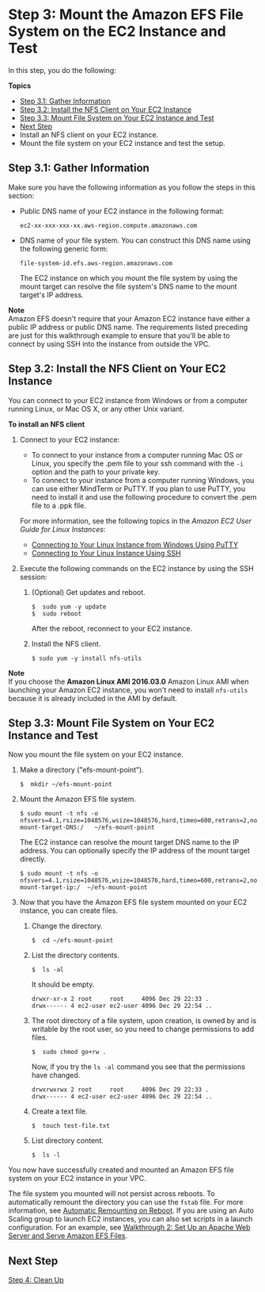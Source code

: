 # Step 3: Mount the Amazon EFS File System on the EC2 Instance and Test<a name="wt1-test"></a>

In this step, you do the following:

**Topics**
+ [Step 3\.1: Gather Information](#wt1-connect-test-gather-info)
+ [Step 3\.2: Install the NFS Client on Your EC2 Instance](#wt1-connect-install-nfs-client)
+ [Step 3\.3: Mount File System on Your EC2 Instance and Test](#wt1-mount-fs-and-test)
+ [Next Step](#step3-next-step)
+ Install an NFS client on your EC2 instance\. 
+ Mount the file system on your EC2 instance and test the setup\.

## Step 3\.1: Gather Information<a name="wt1-connect-test-gather-info"></a>

Make sure you have the following information as you follow the steps in this section:
+ Public DNS name of your EC2 instance in the following format: 

  ```
  ec2-xx-xxx-xxx-xx.aws-region.compute.amazonaws.com 
  ```
+ DNS name of your file system\. You can construct this DNS name using the following generic form:

  ```
  file-system-id.efs.aws-region.amazonaws.com
  ```

  The EC2 instance on which you mount the file system by using the mount target can resolve the file system's DNS name to the mount target's IP address\.

**Note**  
Amazon EFS doesn't require that your Amazon EC2 instance have either a public IP address or public DNS name\. The requirements listed preceding are just for this walkthrough example to ensure that you'll be able to connect by using SSH into the instance from outside the VPC\.

## Step 3\.2: Install the NFS Client on Your EC2 Instance<a name="wt1-connect-install-nfs-client"></a>

You can connect to your EC2 instance from Windows or from a computer running Linux, or Mac OS X, or any other Unix variant\. 

**To install an NFS client**

1. Connect to your EC2 instance:
   + To connect to your instance from a computer running Mac OS or Linux, you specify the \.pem file to your ssh command with the `-i` option and the path to your private key\.
   + To connect to your instance from a computer running Windows, you can use either MindTerm or PuTTY\. If you plan to use PuTTY, you need to install it and use the following procedure to convert the \.pem file to a \.ppk file\. 

   For more information, see the following topics in the *Amazon EC2 User Guide for Linux Instances*:
   +  [Connecting to Your Linux Instance from Windows Using PuTTY](https://docs.aws.amazon.com/AWSEC2/latest/UserGuide/putty.html) 
   +  [Connecting to Your Linux Instance Using SSH](https://docs.aws.amazon.com/AWSEC2/latest/UserGuide/AccessingInstancesLinux.html)

1. Execute the following commands on the EC2 instance by using the SSH session:

   1. \(Optional\) Get updates and reboot\.

      ```
      $  sudo yum -y update  
      $  sudo reboot
      ```

      After the reboot, reconnect to your EC2 instance\.

   1. Install the NFS client\.

      ```
      $ sudo yum -y install nfs-utils
      ```
**Note**  
If you choose the **Amazon Linux AMI 2016\.03\.0** Amazon Linux AMI when launching your Amazon EC2 instance, you won't need to install `nfs-utils` because it is already included in the AMI by default\.

## Step 3\.3: Mount File System on Your EC2 Instance and Test<a name="wt1-mount-fs-and-test"></a>

Now you mount the file system on your EC2 instance\. 

1. Make a directory \("efs\-mount\-point"\)\.

   ```
   $  mkdir ~/efs-mount-point  
   ```

1. Mount the Amazon EFS file system\. 

   ```
   $ sudo mount -t nfs -o nfsvers=4.1,rsize=1048576,wsize=1048576,hard,timeo=600,retrans=2,noresvport mount-target-DNS:/   ~/efs-mount-point  
   ```

   The EC2 instance can resolve the mount target DNS name to the IP address\. You can optionally specify the IP address of the mount target directly\.

   ```
   $ sudo mount -t nfs -o nfsvers=4.1,rsize=1048576,wsize=1048576,hard,timeo=600,retrans=2,noresvport mount-target-ip:/  ~/efs-mount-point
   ```

1. Now that you have the Amazon EFS file system mounted on your EC2 instance, you can create files\.

   1. Change the directory\.

      ```
      $  cd ~/efs-mount-point  
      ```

   1. List the directory contents\. 

      ```
      $  ls -al
      ```

      It should be empty\.

      ```
      drwxr-xr-x 2 root     root     4096 Dec 29 22:33 .
      drwx------ 4 ec2-user ec2-user 4096 Dec 29 22:54 ..
      ```

   1. The root directory of a file system, upon creation, is owned by and is writable by the root user, so you need to change permissions to add files\.

      ```
      $  sudo chmod go+rw .
      ```

      Now, if you try the `ls -al` command you see that the permissions have changed\.

      ```
      drwxrwxrwx 2 root     root     4096 Dec 29 22:33 .
      drwx------ 4 ec2-user ec2-user 4096 Dec 29 22:54 ..
      ```

   1. Create a text file\.

      ```
      $  touch test-file.txt 
      ```

   1. List directory content\. 

      ```
      $  ls -l
      ```

You now have successfully created and mounted an Amazon EFS file system on your EC2 instance in your VPC\.

The file system you mounted will not persist across reboots\. To automatically remount the directory you can use the `fstab` file\. For more information, see [Automatic Remounting on Reboot](accessing-fs-nfs-permissions-per-user-subdirs.md#accessing-fs-nfs-permissions-per-user-subdirs-auto-mount-on-reboot)\. If you are using an Auto Scaling group to launch EC2 instances, you can also set scripts in a launch configuration\. For an example, see [Walkthrough 2: Set Up an Apache Web Server and Serve Amazon EFS Files](wt2-apache-web-server.md)\.

## Next Step<a name="step3-next-step"></a>

 [Step 4: Clean Up](wt1-clean-up.md) 